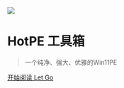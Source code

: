 <!-- _coverpage.md -->

![](/logo.ico)

# HotPE 工具箱

> 一个纯净、强大、优雅的Win11PE

[开始阅读 Let Go](/README)


